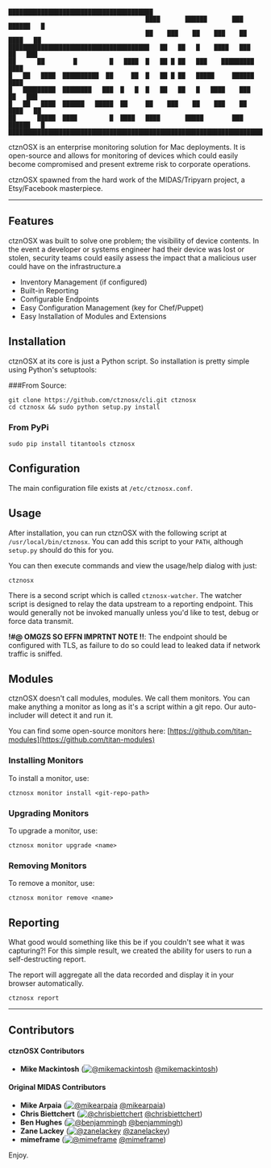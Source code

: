                                           ████████████████████████████████████████
                                          ████       ██████       ███   ██████   █
                                          ██    ███    ██    ███    ██   ████   ██
    ███████████████████████████████████████   ██   ██   █    ████   ███   ██   ███
    ██      ██        █         █   ████  █   ██ █ ██   ███    █████████      ████
    █   ██   ████  ██████████  ██     ██  █   ██ █ ██   █████     ██████      ████
    █   █████████  ████████   ███  █   █  █   ██   ██   █   ████    ███   ██   ███
    █   ██   ████  ██████   █████  ██     ██    ███    ██    ███    ██   ████   ██
    ██      █████  ████         █  ████   ████       █████        ███   ██████   █
    ██████████████████████████████████████████████████████████████████████████████


ctznOSX is an enterprise monitoring solution for Mac deployments. It is open-source and allows for monitoring of devices which could easily become compromised and present extreme risk to corporate operations.

ctznOSX spawned from the hard work of the MIDAS/Tripyarn project, a Etsy/Facebook masterpiece. 

----------------------------------------------------------------------------------

Features
--------
ctznOSX was built to solve one problem; the visibility of device contents. In the event a developer or systems engineer had their device was lost or stolen, security teams could easily assess the impact that a malicious user could have on the infrastructure.a

  - Inventory Management (if configured)
  - Built-in Reporting
  - Configurable Endpoints
  - Easy Configuration Management (key for Chef/Puppet)
  - Easy Installation of Modules and Extensions
  
Installation
------------
ctznOSX at its core is just a Python script. So installation is pretty simple using Python's setuptools:

###From Source:    

    git clone https://github.com/ctznosx/cli.git ctznosx
    cd ctznosx && sudo python setup.py install

### From PyPi

    sudo pip install titantools ctznosx

Configuration
-------------
The main configuration file exists at `/etc/ctznosx.conf`. 

Usage
-----
After installation, you can run ctznOSX with the following script at `/usr/local/bin/ctznosx`. You can add this script to your `PATH`, although `setup.py` should do this for you.

You can then execute commands and view the usage/help dialog with just:

    ctznosx
   
There is a second script which is called `ctznosx-watcher`. The watcher script is designed to relay the data upstream to a reporting endpoint. This would generally not be invoked manually unless you'd like to test, debug or force data transmit. 

**!#@ OMGZS SO EFFN IMPRTNT NOTE !!**: The endpoint should be configured with TLS, as failure to do so could lead to leaked data if network traffic is sniffed.

Modules
-------
ctznOSX doesn't call modules, modules. We call them monitors. You can make anything a monitor as long as it's a script within a git repo. Our auto-includer will detect it and run it. 

You can find some open-source monitors here: [https://github.com/titan-modules](https://github.com/titan-modules)

### Installing Monitors

To install a monitor, use:

    ctznosx monitor install <git-repo-path>
    
### Upgrading Monitors

To upgrade a monitor, use:

    ctznosx monitor upgrade <name>

### Removing Monitors

To remove a monitor, use:

    ctznosx monitor remove <name>

Reporting
---------
What good would something like this be if you couldn't see what it was capturing?! For this simple result, we created the ability for users to run a self-destructing report.

The report will aggregate all the data recorded and display it in your browser automatically.

    ctznosx report

----------------------------------------------------------------------------------

Contributors
---------------------------

#### ctznOSX Contributors

+ __Mike Mackintosh__ ([![@mikemackintosh][twitter]](http://twitter.com/mikemackintosh)
 [@mikemackintosh](https://twitter.com/mikemackintosh))

#### Original MIDAS Contributors

+ __Mike Arpaia__ ([![@mikearpaia][twitter]](http://twitter.com/mikearpaia)
[@mikearpaia](https://twitter.com/mikearpaia))
+ __Chris Biettchert__ ([![@chrisbiettchert][twitter]](http://twitter.com/chrisbiettchert)
[@chrisbiettchert](https://twitter.com/chrisbiettchert))
+ __Ben Hughes__ ([![@benjammingh][twitter]](http://twitter.com/benjammingh)
[@benjammingh](https://twitter.com/benjammingh))
+ __Zane Lackey__ ([![@zanelackey][twitter]](http://twitter.com/zanelackey)
[@zanelackey](https://twitter.com/zanelackey))
+ __mimeframe__ ([![@mimeframe][twitter]](http://twitter.com/mimeframe)
[@mimeframe](https://twitter.com/mimeframe))

Enjoy.

  [twitter]: http://i.imgur.com/wWzX9uB.png
  [github]: http://i.imgur.com/9I6NRUm.png